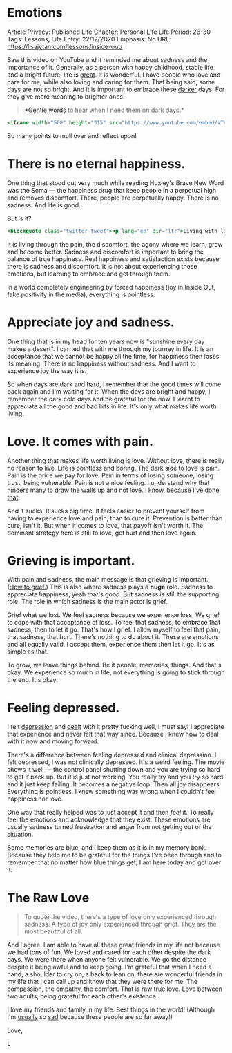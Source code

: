 # Emotions

Article Privacy: Published
Life Chapter: Personal Life
Life Period: 26-30
Tags: Lessons, Life
Entry: 22/12/2020
Emphasis: No
URL: https://lisajytan.com/lessons/inside-out/

Saw this video on YouTube and it reminded me about sadness and the importance of it. Generally, as a person with happy childhood, stable life and a bright future, life is [great](https://lisajytan.com/life/high/). It is wonderful. I have people who love and care for me, while also loving and caring for them. That being said, some days are not so bright. And it is important to embrace these [darker](https://lisajytan.com/life/doubts-fears/) days. For they give more meaning to brighter ones.  

> [*Gentle words](https://lisajytan.com/principles/gentle-words/) to hear when I need them on dark days.*
> 

```jsx
<iframe width="560" height="315" src="https://www.youtube.com/embed/vTVQtsIfoo8" frameborder="0" allow="accelerometer; autoplay; clipboard-write; encrypted-media; gyroscope; picture-in-picture" allowfullscreen></iframe>
```

So many points to mull over and reflect upon!

# There is no eternal happiness.

One thing that stood out very much while reading Huxley's Brave New Word was the Soma — the happiness drug that keep people in a perpetual high and removes discomfort. There, people are perpetually happy. There is no sadness. And life is good. 

But is it? 

```jsx
<blockquote class="twitter-tweet"><p lang="en" dir="ltr">Living with limitation is precisely what gives life meaning. 🤔 something worth pondering about. <br>(&amp; we have Orwell and Huxley on extreme ends, don’t we 🤣)</p>&mdash; Lisa JY Tan (@lisajytan) <a href="https://twitter.com/lisajytan/status/1130431642609246210?ref_src=twsrc%5Etfw">May 20, 2019</a></blockquote> <script async src="https://platform.twitter.com/widgets.js" charset="utf-8"></script>
```

It is living through the pain, the discomfort, the agony where we learn, grow and become better. Sadness and discomfort is important to bring the balance of true happiness. Real happiness and satisfaction exists because there is sadness and discomfort. It is not about experiencing these emotions, but learning to embrace and get through them. 

In a world completely engineering by forced happiness (joy in Inside Out, fake positivity in the media), everything is pointless. 

# Appreciate joy and sadness.

One thing that is in my head for ten years now is "sunshine every day makes a desert". I carried that with me through my journey in life. It is an acceptance that we cannot be happy all the time, for happiness then loses its meaning. There is no happiness without sadness. And I want to experience joy the way it is. 

So when days are dark and hard, I remember that the good times will come back again and I'm waiting for it. When the days are bright and happy, I remember the dark cold days and be grateful for the now. I learnt to appreciate all the good and bad bits in life. It's only what makes life worth living. 

# Love. It comes with pain.

Another thing that makes life worth living is love. Without love, there is really no reason to live. Life is pointless and boring. The dark side to love is pain. Pain is the price we pay for love. Pain in terms of losing someone, losing trust, being vulnerable. Pain is not a nice feeling. I understand why that hinders many to draw the walls up and not love. I know, because [I've done that](https://lisajytan.com/love/walls/). 

And it sucks. It sucks big time. It feels easier to prevent yourself from having to experience love and pain, than to cure it. Prevention is better than cure, isn't it. But when it comes to love, that payoff isn't worth it. The dominant strategy here is still to love, get hurt and then love again. 

# Grieving is important.

With pain and sadness, the main message is that grieving is important. ([How to grief.](https://lisajytan.com/lessons/grieving/)) This is also where sadness plays a **huge** role. Sadness to appreciate happiness, yeah that's good. But sadness is still the supporting role. The role in which sadness is the main actor is grief. 

Grief what we lost. We feel sadness because we experience loss. We grief to cope with that acceptance of loss. To feel that sadness, to embrace that sadness, then to let it go. That's how I grief. I allow myself to feel that pain, that sadness, that hurt. There's nothing to do about it. These are emotions and all equally valid. I accept them, experience them then let it go. It's as simple as that. 

To grow, we leave things behind. Be it people, memories, things. And that's okay. We experience so much in life, not everything is going to stick through the end. It's okay.

# Feeling depressed.

I felt [depression](https://lisajytan.com/life/mild-depression/) and [dealt](https://lisajytan.com/lessons/beating-depression/) with it pretty fucking well, I must say! I appreciate that experience and never felt that way since. Because I knew how to deal with it now and moving forward. 

There's a difference between feeling depressed and clinical depression. I felt depressed, I was not clinically depressed. It's a weird feeling. The movie shows it well — the control panel shutting down and you are trying so hard to get it back up. But it is just not working. You really try and you try so hard and it just keep failing. It becomes a negative loop. Then all joy disappears. Everything is pointless. I knew something was wrong when I couldn't feel happiness nor love. 

One way that really helped was to just accept it and then *feel* it. To really feel the emotions and acknowledge that they exist. These emotions are usually sadness turned frustration and anger from not getting out of the situation. 

Some memories are blue, and I keep them as it is in my memory bank. Because they help me to be grateful for the things I've been through and to remember that no matter how blue things get, I am here today and got over it. 

# The Raw Love

> To quote the video, there's a type of love only experienced through sadness. A type of joy only experienced through grief. They are the most beautiful of all.
> 

And I agree. I am able to have all these great friends in my life not because we had tons of fun. We loved and cared for each other despite the dark days. We were there when anyone felt vulnerable. We go the distance despite it being awful and to keep going. I'm grateful that when I need a hand, a shoulder to cry on, a back to lean on, there are wonderful friends in my life that I can call up and know that they were there for me. The compassion, the empathy, the comfort. That is raw true love. Love between two adults, being grateful for each other's existence. 

I love my friends and family in my life. Best things in the world! (Although I'm [usually](https://lisajytan.com/life/sad/) so [sad](https://lisajytan.com/life/sadness/) because these people are so far away!) 

Love, 

L
